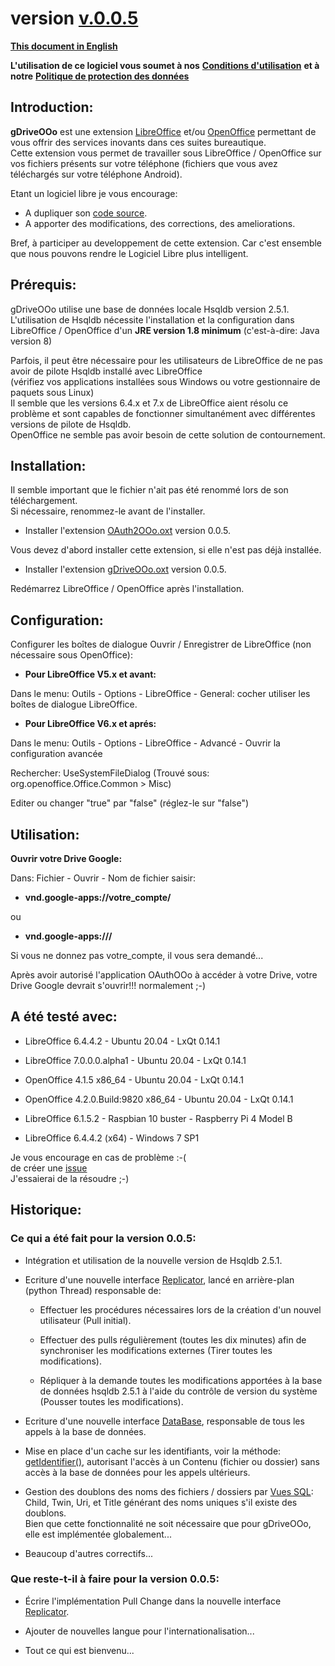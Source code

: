 # version [v.0.0.5](https://prrvchr.github.io/gDriveOOo/README_fr#historique)

[**This document in English**](https://prrvchr.github.io/gDriveOOo)

**L'utilisation de ce logiciel vous soumet à nos** [**Conditions d'utilisation**](https://prrvchr.github.io/gDriveOOo/gDriveOOo/registration/TermsOfUse_fr) **et à notre** [**Politique de protection des données**](https://prrvchr.github.io/gDriveOOo/gDriveOOo/registration/PrivacyPolicy_fr)

## Introduction:

**gDriveOOo** est une extension [LibreOffice](https://fr.libreoffice.org/download/telecharger-libreoffice/) et/ou [OpenOffice](https://www.openoffice.org/fr/Telecharger/) permettant de vous offrir des services inovants dans ces suites bureautique.  
Cette extension vous permet de travailler sous LibreOffice / OpenOffice sur vos fichiers présents sur votre téléphone (fichiers que vous avez téléchargés sur votre téléphone Android).

Etant un logiciel libre je vous encourage:
- A dupliquer son [code source](https://github.com/prrvchr/gDriveOOo).
- A apporter des modifications, des corrections, des ameliorations.

Bref, à participer au developpement de cette extension.
Car c'est ensemble que nous pouvons rendre le Logiciel Libre plus intelligent.

## Prérequis:

gDriveOOo utilise une base de données locale Hsqldb version 2.5.1.  
L'utilisation de Hsqldb nécessite l'installation et la configuration dans
LibreOffice / OpenOffice d'un **JRE version 1.8 minimum** (c'est-à-dire: Java version 8)

Parfois, il peut être nécessaire pour les utilisateurs de LibreOffice de ne pas avoir de pilote Hsqldb installé avec LibreOffice  
(vérifiez vos applications installées sous Windows ou votre gestionnaire de paquets sous Linux)  
Il semble que les versions 6.4.x et 7.x de LibreOffice aient résolu ce problème et sont capables de fonctionner simultanément avec différentes versions de pilote de Hsqldb.  
OpenOffice ne semble pas avoir besoin de cette solution de contournement.

## Installation:

Il semble important que le fichier n'ait pas été renommé lors de son téléchargement.  
Si nécessaire, renommez-le avant de l'installer.

- Installer l'extension [OAuth2OOo.oxt](https://github.com/prrvchr/OAuth2OOo/raw/master/OAuth2OOo.oxt) version 0.0.5.

Vous devez d'abord installer cette extension, si elle n'est pas déjà installée.

- Installer l'extension [gDriveOOo.oxt](https://github.com/prrvchr/gDriveOOo/raw/master/gDriveOOo.oxt) version 0.0.5.

Redémarrez LibreOffice / OpenOffice après l'installation.

## Configuration:

Configurer les boîtes de dialogue Ouvrir / Enregistrer de LibreOffice (non nécessaire sous OpenOffice):

- **Pour LibreOffice V5.x et avant:**

Dans le menu: Outils - Options - LibreOffice - General: cocher utiliser les boîtes de dialogue LibreOffice.

- **Pour LibreOffice V6.x et aprés:**

Dans le menu: Outils - Options - LibreOffice - Advancé - Ouvrir la configuration avancée

Rechercher: UseSystemFileDialog (Trouvé sous: org.openoffice.Office.Common > Misc)

Editer ou changer "true" par "false" (réglez-le sur "false")

## Utilisation:

**Ouvrir votre Drive Google:**

Dans: Fichier - Ouvrir - Nom de fichier saisir:

- **vnd.google-apps://votre_compte/** 

ou

- **vnd.google-apps:///**

Si vous ne donnez pas votre_compte, il vous sera demandé...

Après avoir autorisé l'application OAuthOOo à accéder à votre Drive, votre Drive Google devrait s'ouvrir!!! normalement  ;-)

## A été testé avec:

* LibreOffice 6.4.4.2 - Ubuntu 20.04 -  LxQt 0.14.1

* LibreOffice 7.0.0.0.alpha1 - Ubuntu 20.04 -  LxQt 0.14.1

* OpenOffice 4.1.5 x86_64 - Ubuntu 20.04 - LxQt 0.14.1

* OpenOffice 4.2.0.Build:9820 x86_64 - Ubuntu 20.04 - LxQt 0.14.1

* LibreOffice 6.1.5.2 - Raspbian 10 buster - Raspberry Pi 4 Model B

* LibreOffice 6.4.4.2 (x64) - Windows 7 SP1

Je vous encourage en cas de problème :-(  
de créer une [issue](https://github.com/prrvchr/gDriveOOo/issues/new)  
J'essaierai de la résoudre ;-)

## Historique:

### Ce qui a été fait pour la version 0.0.5:

- Intégration et utilisation de la nouvelle version de Hsqldb 2.5.1.

- Ecriture d'une nouvelle interface [Replicator](https://github.com/prrvchr/gDriveOOo/blob/master/CloudUcpOOo/python/clouducp/replicator.py), lancé en arrière-plan (python Thread) responsable de:

    - Effectuer les procédures nécessaires lors de la création d'un nouvel utilisateur (Pull initial).

    - Effectuer des pulls régulièrement (toutes les dix minutes) afin de synchroniser les modifications externes (Tirer toutes les modifications).

    - Répliquer à la demande toutes les modifications apportées à la base de données hsqldb 2.5.1 à l'aide du contrôle de version du système (Pousser toutes les modifications).

- Ecriture d'une nouvelle interface [DataBase](https://github.com/prrvchr/gDriveOOo/blob/master/CloudUcpOOo/python/clouducp/database.py), responsable de tous les appels à la base de données.

- Mise en place d'un cache sur les identifiants, voir la méthode: [getIdentifier()](https://github.com/prrvchr/gDriveOOo/blob/master/CloudUcpOOo/python/clouducp/datasource.py), autorisant l'accès à un Contenu (fichier ou dossier) sans accès à la base de données pour les appels ultérieurs.

- Gestion des doublons des noms des fichiers / dossiers par [Vues SQL](https://github.com/prrvchr/gDriveOOo/blob/master/CloudUcpOOo/python/clouducp/dbqueries.py): Child, Twin, Uri, et Title générant des noms uniques s'il existe des doublons.  
Bien que cette fonctionnalité ne soit nécessaire que pour gDriveOOo, elle est implémentée globalement...

- Beaucoup d'autres correctifs...

### Que reste-t-il à faire pour la version 0.0.5:

- Écrire l'implémentation Pull Change dans la nouvelle interface [Replicator](https://github.com/prrvchr/gDriveOOo/blob/master/CloudUcpOOo/python/clouducp/replicator.py).

- Ajouter de nouvelles langue pour l'internationalisation...

- Tout ce qui est bienvenu...
